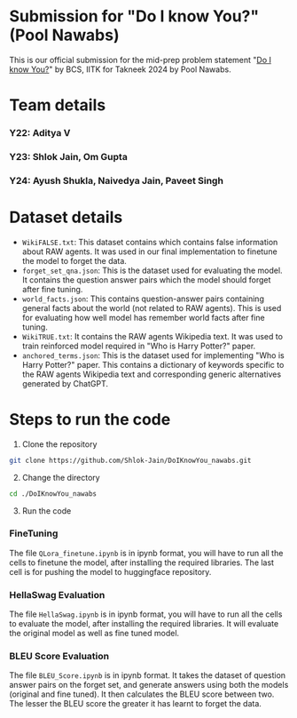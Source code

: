 # Submission for "Do I know You?" (Pool Nawabs)
This is our official submission for the mid-prep problem statement "[Do I know You?](https://drive.google.com/file/d/1l3t1S5wo2yvOEyzMBMtHX1ttnGKQSheR/view)" by BCS, IITK for Takneek 2024 by Pool Nawabs.
# Team details
### Y22: Aditya V
### Y23: Shlok Jain, Om Gupta
### Y24: Ayush Shukla, Naivedya Jain, Paveet Singh

# Dataset details
- `WikiFALSE.txt`: This dataset contains which contains false information about RAW agents. It was used in our final implementation to finetune the model to forget the data.
- `forget_set_qna.json`: This is the dataset used for evaluating the model. It contains the question answer pairs which the model should forget after fine tuning.
- `world_facts.json`: This contains question-answer pairs containing general facts about the world (not related to RAW agents). This is used for evaluating how well model has remember world facts after fine tuning.
- `WikiTRUE.txt`: It contains the RAW agents Wikipedia text. It was used to train reinforced model required in "Who is Harry Potter?" paper.
- `anchored_terms.json`: This is the dataset used for implementing "Who is Harry Potter?" paper. This contains a dictionary of keywords specific to the RAW agents Wikipedia text and corresponding generic alternatives generated by ChatGPT.

# Steps to run the code
1. Clone the repository
```bash
git clone https://github.com/Shlok-Jain/DoIKnowYou_nawabs.git
```
2. Change the directory
```bash
cd ./DoIKnowYou_nawabs
```

3. Run the code
### FineTuning
The file `QLora_finetune.ipynb` is in ipynb format, you will have to run all the cells to finetune the model, after installing the required libraries. The last cell is for pushing the model to huggingface repository.

### HellaSwag Evaluation
The file `HellaSwag.ipynb` is in ipynb format, you will have to run all the cells to evaluate the model, after installing the required libraries. It will evaluate the original model as well as fine tuned model.

### BLEU Score Evaluation
The file `BLEU_Score.ipynb` is in ipynb format. It takes the dataset of question answer pairs on the forget set, and generate answers using both the models (original and fine tuned). It then calculates the BLEU score between two. The lesser the BLEU score the greater it has learnt to forget the data.
